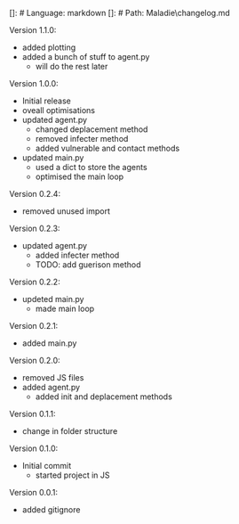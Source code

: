 []: # Language: markdown
[]: # Path: Maladie\changelog.md

Version 1.1.0:
- added plotting
- added a bunch of stuff to agent.py
  - will do the rest later

Version 1.0.0:
- Initial release
- oveall optimisations
- updated agent.py
  - changed deplacement method
  - removed infecter method
  - added vulnerable and contact methods
- updated main.py
  - used a dict to store the agents
  - optimised the main loop

Version 0.2.4:
- removed unused import

Version 0.2.3:
- updated agent.py
  - added infecter method
  - TODO: add guerison method

Version 0.2.2:
- updeted main.py
  - made main loop

Version 0.2.1:
- added main.py

Version 0.2.0:
- removed JS files
- added agent.py
  - added init and deplacement methods

Version 0.1.1:
- change in folder structure

Version 0.1.0:
- Initial commit
  - started project in JS

Version 0.0.1:
- added gitignore